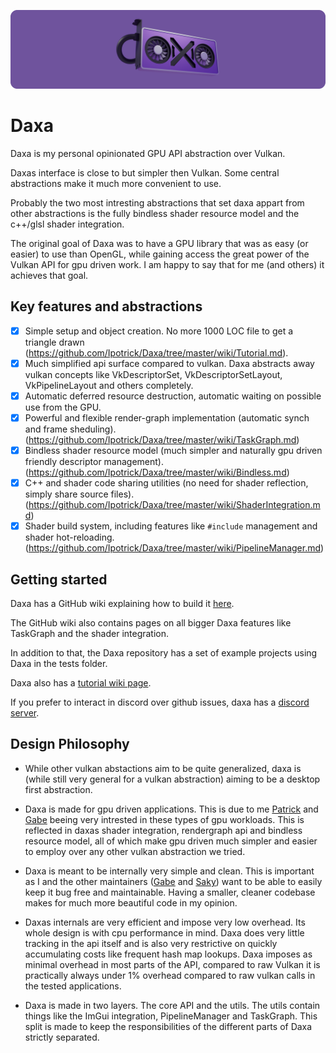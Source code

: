 <p align="center">
  <!-- <a href="https://github.com/Ipotrick/Daxa"> -->
    <img src="misc/daxa-logo.png" width="800" alt="Daxa logo">
  <!-- </a> -->
</p>

# Daxa

Daxa is my personal opinionated GPU API abstraction over Vulkan.

Daxas interface is close to but simpler then Vulkan. Some central abstractions make it much more convenient to use. 

Probably the two most intresting abstractions that set daxa appart from other abstractions is the fully bindless shader resource model and the c++/glsl shader integration.

The original goal of Daxa was to have a GPU library that was as easy (or easier) to use than OpenGL, while gaining access the great power of the Vulkan API for gpu driven work.
I am happy to say that for me (and others) it achieves that goal.

## Key features and abstractions
- [x] Simple setup and object creation. No more 1000 LOC file to get a triangle drawn (https://github.com/Ipotrick/Daxa/tree/master/wiki/Tutorial.md).
- [x] Much simplified api surface compared to vulkan. Daxa abstracts away vulkan concepts like VkDescriptorSet, VkDescriptorSetLayout, VkPipelineLayout and others completely. 
- [x] Automatic deferred resource destruction, automatic waiting on possible use from the GPU.
- [x] Powerful and flexible render-graph implementation (automatic synch and frame sheduling). (https://github.com/Ipotrick/Daxa/tree/master/wiki/TaskGraph.md)
- [x] Bindless shader resource model (much simpler and naturally gpu driven friendly descriptor management). (https://github.com/Ipotrick/Daxa/tree/master/wiki/Bindless.md)
- [x] C++ and shader code sharing utilities (no need for shader reflection, simply share source files). (https://github.com/Ipotrick/Daxa/tree/master/wiki/ShaderIntegration.md)
- [x] Shader build system, including features like `#include` management and shader hot-reloading. (https://github.com/Ipotrick/Daxa/tree/master/wiki/PipelineManager.md)

## Getting started

Daxa has a GitHub wiki explaining how to build it [here](https://github.com/Ipotrick/Daxa/wiki/Building).

The GitHub wiki also contains pages on all bigger Daxa features like TaskGraph and the shader integration.

In addition to that, the Daxa repository has a set of example projects using Daxa in the tests folder.

Daxa also has a [tutorial wiki page](https://github.com/Ipotrick/Daxa/tree/master/wiki/Tutorial.md).

If you prefer to interact in discord over github issues, daxa has a [discord server](
https://discord.gg/MJPJvZ4FK5).

## Design Philosophy

- While other vulkan abstactions aim to be quite generalized, daxa is (while still very general for a vulkan abstraction) aiming to be a desktop first abstraction.

- Daxa is made for gpu driven applications. This is due to me [Patrick](https://www.github.com/Ipotrick) and [Gabe](https://www.github.com/GabeRundlett) beeing very intrested in these types of gpu workloads. This is reflected in daxas shader integration, rendergraph api and bindless resource model, all of which make gpu driven much simpler and easier to employ over any other vulkan abstraction we tried.

- Daxa is meant to be internally very simple and clean. This is important as I and the other maintainers ([Gabe](https://www.github.com/GabeRundlett) and [Saky](https://github.com/MatejSakmary)) want to be able to easily keep it bug free and maintainable. Having a smaller, cleaner codebase makes for much more beautiful code in my opinion.

- Daxas internals are very efficient and impose very low overhead. Its whole design is with cpu performance in mind. Daxa does very little tracking in the api itself and is also very restrictive on quickly accumulating costs like frequent hash map lookups.
Daxa imposes as minimal overhead in most parts of the API, compared to raw Vulkan it is practically always under 1% overhead compared to raw vulkan calls in the tested applications.

- Daxa is made in two layers. The core API and the utils. The utils contain things like the ImGui integration, PipelineManager and TaskGraph. This split is made to keep the responsibilities of the different parts of Daxa strictly separated.
